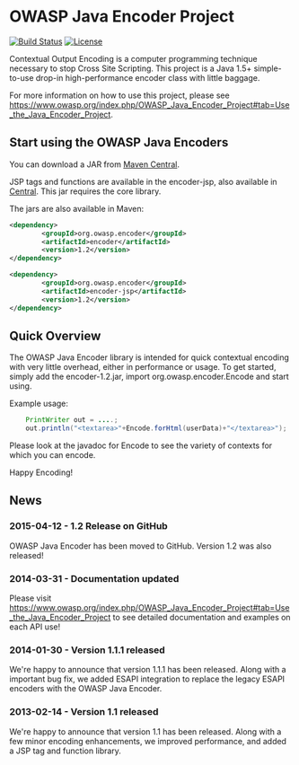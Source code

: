 OWASP Java Encoder Project
==========================

[![Build Status](https://travis-ci.org/OWASP/owasp-java-encoder.svg?branch=master)](https://travis-ci.org/OWASP/owasp-java-encoder) [![License](https://img.shields.io/badge/License-BSD%203--Clause-blue.svg)](https://opensource.org/licenses/BSD-3-Clause)

Contextual Output Encoding is a computer programming technique necessary to stop Cross Site Scripting. This project is a Java 1.5+ simple-to-use drop-in high-performance encoder class with little baggage.

For more information on how to use this project, please see https://www.owasp.org/index.php/OWASP_Java_Encoder_Project#tab=Use_the_Java_Encoder_Project.

Start using the OWASP Java Encoders
-----------------------------------
You can download a JAR from [Maven Central](https://search.maven.org/#search|ga|1|g%3A%22org.owasp.encoder%22%20a%3A%22encoder%22).

JSP tags and functions are available in the encoder-jsp, also available in [Central](http://search.maven.org/remotecontent?filepath=org/owasp/encoder/encoder-jsp/1.2/encoder-jsp-1.2.jar). This jar requires the core library.

The jars are also available in Maven:

```xml
<dependency>
        <groupId>org.owasp.encoder</groupId>
        <artifactId>encoder</artifactId>
        <version>1.2</version>
</dependency>

<dependency>
        <groupId>org.owasp.encoder</groupId>
        <artifactId>encoder-jsp</artifactId>
        <version>1.2</version>
</dependency>
```

Quick Overview
--------------
The OWASP Java Encoder library is intended for quick contextual encoding with very little overhead, either in performance or usage. To get started, simply add the encoder-1.2.jar, import org.owasp.encoder.Encode and start using.

Example usage:

```java
    PrintWriter out = ....;
    out.println("<textarea>"+Encode.forHtml(userData)+"</textarea>");
```

Please look at the javadoc for Encode to see the variety of contexts for which you can encode.

Happy Encoding!

News
----
### 2015-04-12 - 1.2 Release on GitHub
OWASP Java Encoder has been moved to GitHub. Version 1.2 was also released!

### 2014-03-31 - Documentation updated
Please visit https://www.owasp.org/index.php/OWASP_Java_Encoder_Project#tab=Use_the_Java_Encoder_Project to see detailed documentation and examples on each API use!

### 2014-01-30 - Version 1.1.1 released
We're happy to announce that version 1.1.1 has been released. Along with a important bug fix, we added ESAPI integration to replace the legacy ESAPI encoders with the OWASP Java Encoder.

### 2013-02-14 - Version 1.1 released
We're happy to announce that version 1.1 has been released. Along with a few minor encoding enhancements, we improved performance, and added a JSP tag and function library.